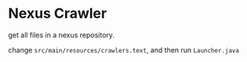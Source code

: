 # Nexus Crawler
get all files in a nexus repository.

change `src/main/resources/crawlers.text`, and then run `Launcher.java`
